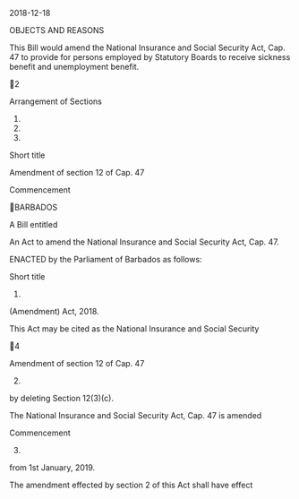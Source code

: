 2018-12-18

OBJECTS AND REASONS

This  Bill  would  amend  the  National  Insurance  and  Social  Security  Act,
Cap. 47 to provide for persons employed by Statutory Boards to receive sickness
benefit and unemployment benefit.

2

Arrangement of Sections

1.

2.

3.

Short title

Amendment of section 12 of Cap. 47

Commencement

BARBADOS

A Bill entitled

An Act to amend the National Insurance and Social Security Act, Cap. 47.

ENACTED by the Parliament of Barbados as follows:

Short title

1.
(Amendment) Act, 2018.

This Act may be cited as the National Insurance and Social Security

4

Amendment of section 12 of Cap. 47

2.
by deleting Section 12(3)(c).

The National Insurance and Social Security Act, Cap. 47 is amended

Commencement

3.
from 1st January, 2019.

The amendment effected by section 2 of this Act shall have effect

